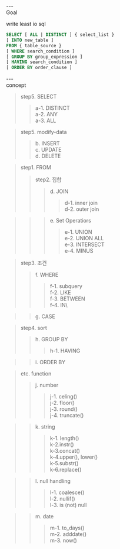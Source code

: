 ---\
Goal


write least io sql


```sql
SELECT [ ALL | DISTINCT ] { select_list }
[ INTO new_table ]
FROM { table_source }
[ WHERE search_condition ]
[ GROUP BY group_expression ]
[ HAVING search_condition ]
[ ORDER BY order_clause ]
```

---\
concept


>step5. SELECT
>>a-1. DISTINCT\
>>a-2. ANY\
>>a-3. ALL

>step5. modify-data
>>b. INSERT\
>>c. UPDATE\
>>d. DELETE

>step1. FROM
>>step2. 집합
>>>d. JOIN
>>>>d-1. inner join\
>>>>d-2. outer join

>>>e. Set Operatiors
>>>>e-1. UNION\
>>>>e-2. UNION ALL\
>>>>e-3. INTERSECT\
>>>>e-4. MINUS

>step3. 조건
>>f. WHERE
>>>f-1. subquery\
>>>f-2. LIKE\
>>>f-3. BETWEEN\
>>>f-4. IN\

>>g. CASE

>step4. sort
>>h. GROUP BY
>>>h-1. HAVING

>>i. ORDER BY

>etc. function
>>j. number
>>>j-1. celing()\
>>>j-2. floor()\
>>>j-3. round()\
>>>j-4. truncate()

>>k. string
>>>k-1. length()\
>>>k-2.instr()\
>>>k-3.concat()\
>>>k-4.upper(), lower()\
>>>k-5.substr()\
>>>k-6.replace()

>>l. null handling
>>>l-1. coalesce()\
>>>l-2. nullif()\
>>>l-3. is (not) null

>>m. date
>>>m-1. to_days()\
>>>m-2. adddate()\
>>>m-3. now()
